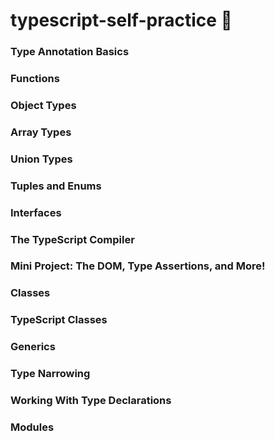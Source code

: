 # typescript-self-practice :mechanical_arm:

### Type Annotation Basics 
### Functions
### Object Types
### Array Types
### Union Types
### Tuples and Enums
### Interfaces
### The TypeScript Compiler
### Mini Project: The DOM, Type Assertions, and More!
### Classes
### TypeScript Classes
### Generics
### Type Narrowing
### Working With Type Declarations
### Modules